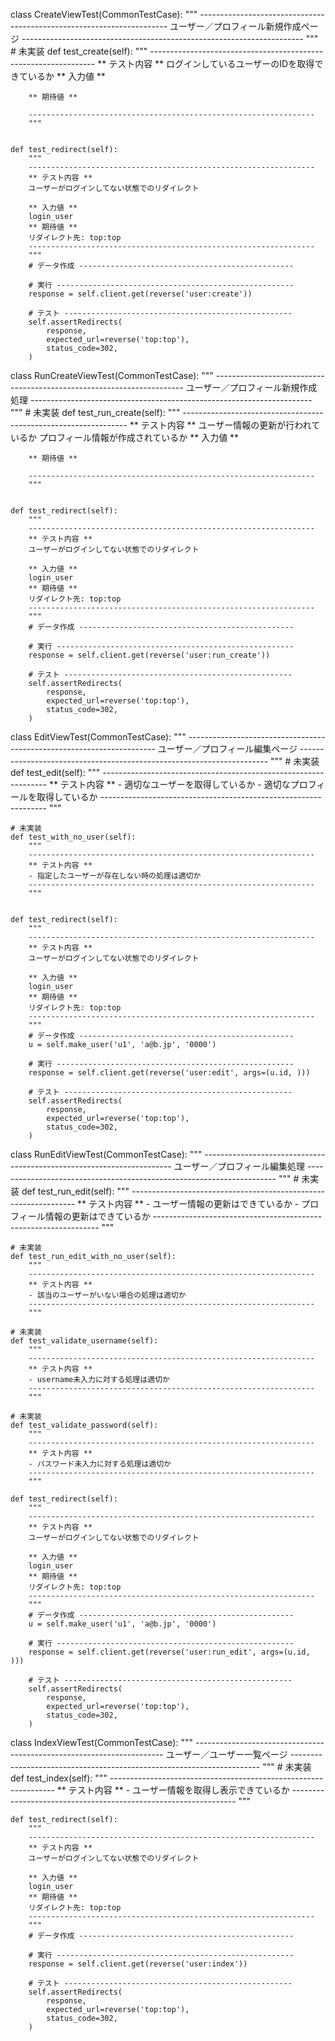 class CreateViewTest(CommonTestCase):
    """
    ----------------------------------------------------------------------
    ユーザー／プロフィール新規作成ページ
    ----------------------------------------------------------------------
    """
    # 未実装
    def test_create(self):
        """
        ----------------------------------------------------------------
        ** テスト内容 **
        ログインしているユーザーのIDを取得できているか
        ** 入力値 **
        
        ** 期待値 **
        
        ----------------------------------------------------------------
        """
        

    def test_redirect(self):
        """
        ----------------------------------------------------------------
        ** テスト内容 **
        ユーザーがログインしてない状態でのリダイレクト

        ** 入力値 **
        login_user
        ** 期待値 **
        リダイレクト先: top:top
        ----------------------------------------------------------------
        """
        # データ作成 ------------------------------------------------

        # 実行 -----------------------------------------------------
        response = self.client.get(reverse('user:create'))

        # テスト ---------------------------------------------------
        self.assertRedirects(
            response,
            expected_url=reverse('top:top'),
            status_code=302,
        )

class RunCreateViewTest(CommonTestCase):
    """
    ----------------------------------------------------------------------
    ユーザー／プロフィール新規作成処理
    ----------------------------------------------------------------------
    """
    # 未実装
    def test_run_create(self):
        """
        ----------------------------------------------------------------
        ** テスト内容 **
        ユーザー情報の更新が行われているか
        プロフィール情報が作成されているか
        ** 入力値 **
        
        ** 期待値 **
        
        ----------------------------------------------------------------
        """
        

    def test_redirect(self):
        """
        ----------------------------------------------------------------
        ** テスト内容 **
        ユーザーがログインしてない状態でのリダイレクト

        ** 入力値 **
        login_user
        ** 期待値 **
        リダイレクト先: top:top
        ----------------------------------------------------------------
        """
        # データ作成 ------------------------------------------------

        # 実行 -----------------------------------------------------
        response = self.client.get(reverse('user:run_create'))

        # テスト ---------------------------------------------------
        self.assertRedirects(
            response,
            expected_url=reverse('top:top'),
            status_code=302,
        )

class EditViewTest(CommonTestCase):
    """
    ----------------------------------------------------------------------
    ユーザー／プロフィール編集ページ
    ----------------------------------------------------------------------
    """
    # 未実装
    def test_edit(self):
        """
        ----------------------------------------------------------------
        ** テスト内容 **
        - 適切なユーザーを取得しているか
        - 適切なプロフィールを取得しているか
        ----------------------------------------------------------------
        """
        
    # 未実装
    def test_with_no_user(self):
        """
        ----------------------------------------------------------------
        ** テスト内容 **
        - 指定したユーザーが存在しない時の処理は適切か
        ----------------------------------------------------------------
        """
        

    def test_redirect(self):
        """
        ----------------------------------------------------------------
        ** テスト内容 **
        ユーザーがログインしてない状態でのリダイレクト

        ** 入力値 **
        login_user
        ** 期待値 **
        リダイレクト先: top:top
        ----------------------------------------------------------------
        """
        # データ作成 ------------------------------------------------
        u = self.make_user('u1', 'a@b.jp', '0000')

        # 実行 -----------------------------------------------------
        response = self.client.get(reverse('user:edit', args=(u.id, )))

        # テスト ---------------------------------------------------
        self.assertRedirects(
            response,
            expected_url=reverse('top:top'),
            status_code=302,
        )

class RunEditViewTest(CommonTestCase):
    """
    ----------------------------------------------------------------------
    ユーザー／プロフィール編集処理
    ----------------------------------------------------------------------
    """
    # 未実装
    def test_run_edit(self):
        """
        ----------------------------------------------------------------
        ** テスト内容 **
        - ユーザー情報の更新はできているか
        - プロフィール情報の更新はできているか
        ----------------------------------------------------------------
        """
        
    # 未実装
    def test_run_edit_with_no_user(self):
        """
        ----------------------------------------------------------------
        ** テスト内容 **
        - 該当のユーザーがいない場合の処理は適切か
        ----------------------------------------------------------------
        """

    # 未実装
    def test_validate_username(self):
        """
        ----------------------------------------------------------------
        ** テスト内容 **
        - username未入力に対する処理は適切か
        ----------------------------------------------------------------
        """
        
    # 未実装
    def test_validate_password(self):
        """
        ----------------------------------------------------------------
        ** テスト内容 **
        - パスワード未入力に対する処理は適切か
        ----------------------------------------------------------------
        """
        
    def test_redirect(self):
        """
        ----------------------------------------------------------------
        ** テスト内容 **
        ユーザーがログインしてない状態でのリダイレクト

        ** 入力値 **
        login_user
        ** 期待値 **
        リダイレクト先: top:top
        ----------------------------------------------------------------
        """
        # データ作成 ------------------------------------------------
        u = self.make_user('u1', 'a@b.jp', '0000')

        # 実行 -----------------------------------------------------
        response = self.client.get(reverse('user:run_edit', args=(u.id, )))

        # テスト ---------------------------------------------------
        self.assertRedirects(
            response,
            expected_url=reverse('top:top'),
            status_code=302,
        )

class IndexViewTest(CommonTestCase):
    """
    ----------------------------------------------------------------------
    ユーザー／ユーザー一覧ページ
    ----------------------------------------------------------------------
    """
    # 未実装
    def test_index(self):
        """
        ----------------------------------------------------------------
        ** テスト内容 **
        - ユーザー情報を取得し表示できているか
        ----------------------------------------------------------------
        """
                
    def test_redirect(self):
        """
        ----------------------------------------------------------------
        ** テスト内容 **
        ユーザーがログインしてない状態でのリダイレクト

        ** 入力値 **
        login_user
        ** 期待値 **
        リダイレクト先: top:top
        ----------------------------------------------------------------
        """
        # データ作成 ------------------------------------------------

        # 実行 -----------------------------------------------------
        response = self.client.get(reverse('user:index'))

        # テスト ---------------------------------------------------
        self.assertRedirects(
            response,
            expected_url=reverse('top:top'),
            status_code=302,
        )
